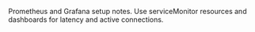 Prometheus and Grafana setup notes. Use serviceMonitor resources and dashboards for latency and active connections.
